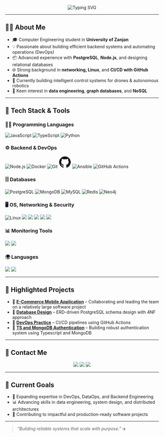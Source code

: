 <!-- Greeting Banner -->
<p align="center">
  <img src="https://readme-typing-svg.herokuapp.com?font=Fira+Code&weight=500&size=25&pause=1000&color=36BCF7&center=true&vCenter=true&multiline=true&width=800&height=100&lines=Hi+there,+I'm+Mohammad+Mahdi+👋;Backend+Developer+%7C+DevOps+Enthusiast+%7C+Data+Engineer" alt="Typing SVG" />
</p>

---

## 🧑‍💻 About Me

- 🎓 Computer Engineering student in **University of Zanjan**
- 💡 Passionate about building efficient backend systems and automating operations (DevOps)
- 📦 Advanced experience with **PostgreSQL**, **Node.js**, and designing relational databases
- 🌐 Strong background in **networking, Linux**, and **CI/CD with GitHub Actions**
- 🤖 Currently building intelligent control systems for drones & autonomous robotics
- 📌 Keen interest in **data engineering**, **graph databases**, and **NoSQL**

---

## 🚀 Tech Stack & Tools

### 👨‍💻 Programming Languages
<p align="left">
  <img src="https://cdn.jsdelivr.net/gh/devicons/devicon/icons/javascript/javascript-original.svg" width="40" alt="JavaScript"/>
  <img src="https://cdn.jsdelivr.net/gh/devicons/devicon/icons/typescript/typescript-original.svg" width="40" alt="TypeScript"/>
  <img src="https://cdn.jsdelivr.net/gh/devicons/devicon/icons/python/python-original.svg" width="40" alt="Python"/>
</p>

### ⚙️ Backend & DevOps
<p align="left">
  <img src="https://cdn.jsdelivr.net/gh/devicons/devicon/icons/nodejs/nodejs-original.svg" width="40" alt="Node.js"/>
  <img src="https://cdn.jsdelivr.net/gh/devicons/devicon/icons/docker/docker-original.svg" width="40" alt="Docker"/>
  <img src="https://cdn.jsdelivr.net/gh/devicons/devicon/icons/git/git-original.svg" width="40" alt="Git"/>
  <img src="https://raw.githubusercontent.com/devicons/devicon/master/icons/github/github-original.svg" width="40" alt="GitHub"/>
  <img src="https://cdn.jsdelivr.net/gh/devicons/devicon/icons/ansible/ansible-original.svg" width="40" alt="Ansible"/>
  <img src="https://img.shields.io/badge/GitHub%20Actions-2088FF?logo=githubactions&logoColor=white&style=for-the-badge" height="28" alt="GitHub Actions"/>
</p>

### 🗄️ Databases
<p align="left">
  <img src="https://cdn.jsdelivr.net/gh/devicons/devicon/icons/postgresql/postgresql-original.svg" width="40" alt="PostgreSQL"/>
  <img src="https://cdn.jsdelivr.net/gh/devicons/devicon/icons/mongodb/mongodb-original.svg" width="40" alt="MongoDB"/>
  <img src="https://cdn.jsdelivr.net/gh/devicons/devicon/icons/mysql/mysql-original.svg" width="40" alt="MySQL"/>
  <img src="https://img.shields.io/badge/Redis-DC382D?logo=redis&logoColor=white&style=for-the-badge" height="28" alt="Redis"/>
  <img src="https://img.shields.io/badge/Neo4j-4581C3?logo=neo4j&logoColor=white&style=for-the-badge" height="28" alt="Neo4j"/>
</p>

### 🖥️ OS, Networking & Security
<p align="left">
  <img src="https://cdn.jsdelivr.net/gh/devicons/devicon/icons/linux/linux-original.svg" width="40" alt="Linux"/>
  <img src="https://img.shields.io/badge/CCNA-blue?style=for-the-badge"/>
  <img src="https://img.shields.io/badge/Network+-red?style=for-the-badge"/>
  <img src="https://img.shields.io/badge/Security+-black?style=for-the-badge"/>
  <img src="https://img.shields.io/badge/Routing-yellow?style=for-the-badge"/>
  <img src="https://img.shields.io/badge/Switching-orange?style=for-the-badge"/>
</p>

### 📊 Monitoring Tools
<p align="left">
  <img src="https://img.shields.io/badge/Prometheus-E6522C?logo=prometheus&logoColor=white&style=for-the-badge" height="28"/>
  <img src="https://img.shields.io/badge/Grafana-F46800?logo=grafana&logoColor=white&style=for-the-badge" height="28"/>
</p>

### 🌍 Languages
<p align="left">
  <img src="https://img.shields.io/badge/English-UpperIntermediate-blue?style=for-the-badge"/>
  <img src="https://img.shields.io/badge/German-Basic-black?style=for-the-badge"/>
</p>


---

## 📌 Highlighted Projects

- 🔹 [**E-Commerce Mobile Application**](https://github.com/MohammadMahdiNoei2003/E-commerce-platform) – Collaborating and leading the team on a relatively large software project   
- 🔹 [**Database Design**](https://github.com/MohammadMahdiNoei2003/dbProjectSemster4) – ERD-driven PostgreSQL schema design with 4NF approach 
- 🔹 [**DevOps Practice**](https://github.com/MohammadMahdiNoei2003/my_task_workflow) – CI/CD pipelines using GitHub Actions  
- 🔹 [**TS and MongoDB Authentication**](https://github.com/MohammadMahdiNoei2003/TypeScriptAuthAPI) – Building robust authentication system using Typescript and MongoDB  

---

## 💬 Contact Me

<p align="center">
  <a href="mailto:noeimohammadmahdi@gmail.com"><img src="https://img.shields.io/badge/Email-D14836?style=for-the-badge&logo=gmail&logoColor=white"/></a>
  <a href="https://linkedin.com/in/mohammadmahdi-noei-19332b326"><img src="https://img.shields.io/badge/LinkedIn-blue?style=for-the-badge&logo=linkedin&logoColor=white"/></a>
  <a href="https://github.com/MohammadMahdiNoei2003"><img src="https://img.shields.io/badge/GitHub-100000?style=for-the-badge&logo=github&logoColor=white"/></a>
</p>

---

## 🎯 Current Goals

- 🔧 Expanding expertise in DevOps, DataOps, and Backend Engineering  
- 📊 Advancing skills in data engineering, system design, and distributed architectures 
- 🚀 Contributing to impactful and production-ready software projects

---

> _“Building reliable systems that scale with purpose.”_ ✈️
